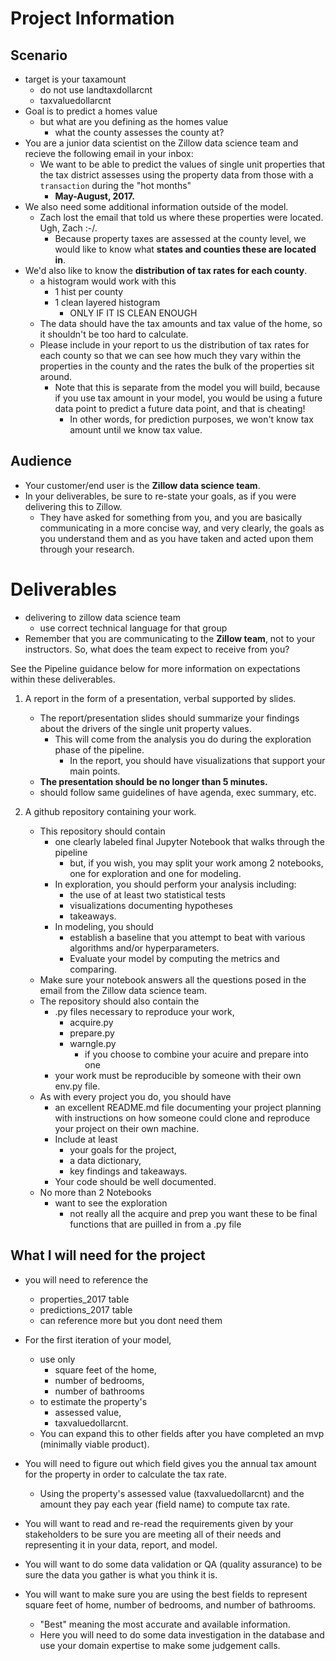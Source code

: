 # Project Information

## Scenario
- target is your taxamount
    - do not use landtaxdollarcnt
    - taxvaluedollarcnt
​
- Goal is to predict a homes value
    - but what are you defining as the homes value
        - what the county assesses the county at?
​
- You are a junior data scientist on the Zillow data science team and recieve the following email in your inbox:
    - We want to be able to predict the values of single unit properties that the tax district assesses using the property data from those with a `transaction` during the "hot months" 
        - **May-August, 2017.**
- We also need some additional information outside of the model.
    - Zach lost the email that told us where these properties were located. Ugh, Zach :-/. 
        - Because property taxes are assessed at the county level, we would like to know what **states and counties these are located in**.
- We'd also like to know the **distribution of tax rates for each county**.
    - a histogram would work with this
        - 1 hist per county
        - 1 clean layered histogram
            - ONLY IF IT IS CLEAN ENOUGH
    - The data should have the tax amounts and tax value of the home, so it shouldn't be too hard to calculate. 
    - Please include in your report to us the distribution of tax rates for each county so that we can see how much they vary within the properties in the county and the rates the bulk of the properties sit around.
        - Note that this is separate from the model you will build, because if you use tax amount in your model, you would be using a future data point to predict a future data point, and that is cheating! 
            - In other words, for prediction purposes, we won't know tax amount until we know tax value.
            
## Audience
- Your customer/end user is the **Zillow data science team**. 
- In your deliverables, be sure to re-state your goals, as if you were delivering this to Zillow. 
    - They have asked for something from you, and you are basically communicating in a more concise way, and very clearly, the goals as you understand them and as you have taken and acted upon them through your research.
    
# Deliverables

- delivering to zillow data science team
    - use correct technical language for that group
- Remember that you are communicating to the **Zillow team**, not to your instructors. So, what does the team expect to receive from you?

See the Pipeline guidance below for more information on expectations within these deliverables.

1. A report in the form of a presentation, verbal supported by slides.
    - The report/presentation slides should summarize your findings about the drivers of the single unit property values.
        - This will come from the analysis you do during the exploration phase of the pipeline. 
            - In the report, you should have visualizations that support your main points.
    - **The presentation should be no longer than 5 minutes.**
    - should follow same guidelines of have agenda, exec summary, etc.

2. A github repository containing your work.
    - This repository should contain 
        - one clearly labeled final Jupyter Notebook that walks through the pipeline
            - but, if you wish, you may split your work among 2 notebooks, one for exploration and one for modeling.
        - In exploration, you should perform your analysis including: 
            - the use of at least two statistical tests 
            - visualizations documenting hypotheses 
            - takeaways. 
        - In modeling, you should 
            - establish a baseline that you attempt to beat with various algorithms and/or hyperparameters. 
            - Evaluate your model by computing the metrics and comparing.
    - Make sure your notebook answers all the questions posed in the email from the Zillow data science team.
    - The repository should also contain the 
        - .py files necessary to reproduce your work, 
            - acquire.py
            - prepare.py
            - warngle.py
                - if you choose to combine your acuire and prepare into one
        - your work must be reproducible by someone with their own env.py file.
    - As with every project you do, you should have 
        - an excellent README.md file documenting your project planning with instructions on how someone could clone and reproduce your project on their own machine. 
        - Include at least 
            - your goals for the project, 
            - a data dictionary, 
            - key findings and takeaways. 
        - Your code should be well documented.
    - No more than 2 Notebooks
        - want to see the exploration
            - not really all the acquire and prep you want these to be final functions that are puilled in from a .py file
            
## What I will need for the project
- you will need to reference the 
    - properties_2017 table 
    - predictions_2017 table
    - can reference more but you dont need them

- For the first iteration of your model, 
    - use only
        - square feet of the home, 
        - number of bedrooms, 
        - number of bathrooms 
    - to estimate the property's 
        - assessed value, 
        - taxvaluedollarcnt. 
    - You can expand this to other fields after you have completed an mvp (minimally viable product).

- You will need to figure out which field gives you the annual tax amount for the property in order to calculate the tax rate.
    - Using the property's assessed value (taxvaluedollarcnt) and the amount they pay each year (field name) to compute tax rate.

- You will want to read and re-read the requirements given by your stakeholders to be sure you are meeting all of their needs and representing it in your data, report, and model.

- You will want to do some data validation or QA (quality assurance) to be sure the data you gather is what you think it is.

- You will want to make sure you are using the best fields to represent square feet of home, number of bedrooms, and number of bathrooms. 
    - "Best" meaning the most accurate and available information. 
    - Here you will need to do some data investigation in the database and use your domain expertise to make some judgement calls.